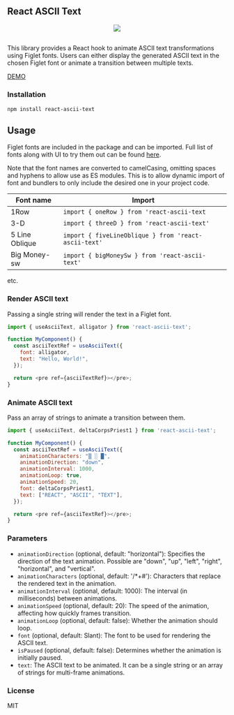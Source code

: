 ## React ASCII Text

<div align="center">
  <img src='https://samuelweckstrom-github.s3.eu-central-1.amazonaws.com/react-ascii-text.gif' />
</div>

##

This library provides a React hook to animate ASCII text transformations using Figlet fonts. Users can either display the generated ASCII text in the chosen Figlet font or animate a transition between multiple texts.

[DEMO]()

### Installation

```
npm install react-ascii-text
``````

## Usage

Figlet fonts are included in the package and can be imported. Full list of fonts along with UI to try them out can be found [here](https://patorjk.com/software/taag/#p=display&f=Graffiti&t=Type%20Something%20).

Note that the font names are converted to camelCasing, omitting spaces and hyphens to allow use as ES modules. This is to allow dynamic import of font and bundlers to only include the desired one in your project code.

| Font name| Import|
| ------------- | ------------- |
|1Row|`import { oneRow } from 'react-ascii-text`|
|3-D|`import { threeD } from 'react-ascii-text'`|
|5 Line Oblique|`import { fiveLineOblique } from 'react-ascii-text'`|
|Big Money-sw|`import { bigMoneySw } from 'react-ascii-text'`|
etc.

### Render ASCII text

Passing a single string will render the text in a Figlet font.

```javascript
import { useAsciiText, alligator } from 'react-ascii-text';

function MyComponent() {
  const asciiTextRef = useAsciiText({
    font: alligator,
    text: "Hello, World!",
  });

  return <pre ref={asciiTextRef}></pre>;
}
``````

### Animate ASCII text

Pass an array of strings to animate a transition between them.

```javascript
import { useAsciiText, deltaCorpsPriest1 } from 'react-ascii-text';

function MyComponent() {
  const asciiTextRef = useAsciiText({
    animationCharacters: "▒ ░ █",
    animationDirection: "down",
    animationInterval: 1000,
    animationLoop: true,
    animationSpeed: 20,
    font: deltaCorpsPriest1,
    text: ["REACT", "ASCII", "TEXT"],
  });

  return <pre ref={asciiTextRef}></pre>;
}
``````

### Parameters

- `animationDirection` (optional, default: "horizontal"): Specifies the direction of the text animation. Possible are "down", "up", "left", "right", "horizontal", and "vertical".
- `animationCharacters` (optional, default: '/*+#'): Characters that replace the rendered text in the animation.
- `animationInterval` (optional, default: 1000): The interval (in milliseconds) between animations.
- `animationSpeed` (optional, default: 20): The speed of the animation, affecting how quickly frames transition.
- `animationLoop` (optional, default: false): Whether the animation should loop.
- `font` (optional, default: Slant): The font to be used for rendering the ASCII text.
- `isPaused` (optional, default: false): Determines whether the animation is initially paused.
- `text`: The ASCII text to be animated. It can be a single string or an array of strings for multi-frame animations.

### License

MIT
